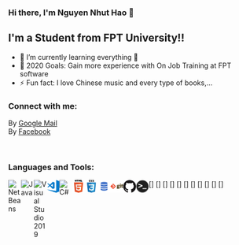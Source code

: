 ### Hi there, I'm Nguyen Nhut Hao 👋


## I'm a Student from FPT University!!

- 🔭 I’m currently learning everything 🤣
- 🥅 2020 Goals: Gain more experience with On Job Training at FPT software
- ⚡ Fun fact: I love Chinese music and every type of books,...


### Connect with me:

By [Google Mail](nnhao9a3@gmail.com)  <br />
By [Facebook](https://www.facebook.com/profile.php?id=100011331665845)

<br />

### Languages and Tools:
[<img align="left" alt="NetBeans" width="26px" src="https://upload.wikimedia.org/wikipedia/commons/9/98/Apache_NetBeans_Logo.svg" />]
[<img align="left" alt="Java" width="26px" src="https://logos-download.com/wp-content/uploads/2016/10/Java_logo_icon.png" />]
[<img align="left" alt="Visual Studio 2019" width="26px" src="https://www.clipartmax.com/png/middle/419-4192792_msvc-backend-updates-in-visual-studio-2019-preview-visual-studio-2019-logo.png" />]
[<img align="left" alt="Visual Studio Code" width="26px" src="https://raw.githubusercontent.com/github/explore/80688e429a7d4ef2fca1e82350fe8e3517d3494d/topics/visual-studio-code/visual-studio-code.png" />]
[<img align="left" alt="C#" width="26px" src="https://upload.wikimedia.org/wikipedia/commons/8/82/C_Sharp_logo.png" />]
[<img align="left" alt="HTML5" width="26px" src="https://raw.githubusercontent.com/github/explore/80688e429a7d4ef2fca1e82350fe8e3517d3494d/topics/html/html.png" />]
[<img align="left" alt="CSS3" width="26px" src="https://raw.githubusercontent.com/github/explore/80688e429a7d4ef2fca1e82350fe8e3517d3494d/topics/css/css.png" />]
[<img align="left" alt="SQL" width="26px" src="https://raw.githubusercontent.com/github/explore/80688e429a7d4ef2fca1e82350fe8e3517d3494d/topics/sql/sql.png" />]
[<img align="left" alt="Git" width="26px" src="https://raw.githubusercontent.com/github/explore/80688e429a7d4ef2fca1e82350fe8e3517d3494d/topics/git/git.png" />]
[<img align="left" alt="GitHub" width="26px" src="https://raw.githubusercontent.com/github/explore/78df643247d429f6cc873026c0622819ad797942/topics/github/github.png" />]
[<img align="left" alt="Terminal" width="26px" src="https://raw.githubusercontent.com/github/explore/80688e429a7d4ef2fca1e82350fe8e3517d3494d/topics/terminal/terminal.png" />]
